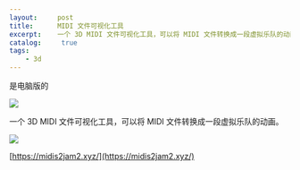 ```yaml
---
layout:     post
title:      MIDI 文件可视化工具
excerpt:    一个 3D MIDI 文件可视化工具，可以将 MIDI 文件转换成一段虚拟乐队的动画。
catalog: 	 true
tags:
    - 3d
---
```

是电脑版的

![](https://pic.imgdb.cn/item/66c09b71d9c307b7e9533325.png)

一个 3D MIDI 文件可视化工具，可以将 MIDI 文件转换成一段虚拟乐队的动画。

![](https://pic.imgdb.cn/item/66c099a8d9c307b7e9510d6b.webp)

[https://midis2jam2.xyz/](https://midis2jam2.xyz/)




